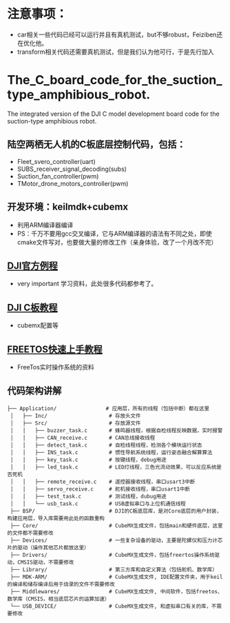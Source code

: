 # 注意事项：
- car相关一些代码已经可以运行并且有真机测试，but不够robust，Feiziben还在优化他。
- transform相关代码还需要真机测试，但是我们认为他可行，于是先行加入
# The_C_board_code_for_the_suction_type_amphibious_robot.
The integrated version of the DJI C model development board code for the suction-type amphibious robot.
## 陆空两栖无人机的C板底层控制代码，包括：
- Fleet_svero_controller(uart)
- SUBS_receiver_signal_decoding(subs)
- Suction_fan_controller(pwm)
- TMotor_drone_motors_controller(pwm)
## 开发环境：keilmdk+cubemx
- 利用ARM编译器编译
- PS：千万不要用gcc交叉编译，它与ARM编译器的语法有不同之处，即使cmake文件写对，也要做大量的修改工作（亲身体验，改了一个月改不完）
## [DJI官方例程](https://github.com/RoboMaster/Development-Board-C-Examples)
- very important 学习资料，此处很多代码都参考了。
## [DJI C板教程](https://github.com/FOCUSDrone/C_code_amphibious_robot/blob/main/RoboMaster%E5%BC%80%E5%8F%91%E6%9D%BFC%E5%9E%8B%E5%B5%8C%E5%85%A5%E5%BC%8F%E8%BD%AF%E4%BB%B6%E6%95%99%E7%A8%8B%E6%96%87%E6%A1%A3.pdf)
- cubemx配置等
## [FREETOS快速上手教程](https://github.com/FOCUSDrone/C_code_amphibious_robot/blob/main/FreeRTOS%E5%AE%8C%E5%85%A8%E5%BC%80%E5%8F%91%E6%89%8B%E5%86%8C%E4%B9%8B%E4%B8%8A%E5%86%8C_%E5%BF%AB%E9%80%9F%E5%85%A5%E9%97%A8.pdf)
- FreeTos实时操作系统的资料


## 代码架构讲解
```
├── Application/                # 应用层，所有的线程（包括中断）都在这里
 │   ├── Inc/                    # 存放头文件
 │   ├── Src/                    # 存放源文件
 │   │   ├── buzzer_task.c       # 蜂鸣器线程，根据自检线程反映数据，实时报警
 │   │   ├── CAN_receive.c       # CAN总线接收线程
 │   │   ├── detect_task.c       # 自检线程线程，检测各个模块运行状态
 │   │   ├── INS_task.c          # 惯性导航系统线程，运行姿态融合解算算法
 │   │   ├── key_task.c          # 按键线程，debug用途
 │   │   ├── led_task.c          # LED灯线程，三色光流动效果，可以反应系统是否死机
 │   │   ├── remote_receive.c    # 遥控器接收线程，串口usart3中断
 │   │   ├── servo_receive.c     # 舵机接收线程，串口usart1中断
 │   │   ├── test_task.c         # 测试线程，dubug用途
 │   │   └── usb_task.c          # USB虚拟串口与上位机通信线程
 ├── BSP/                        # DJI的C板底层库，是对Core底层的用户封装，构建应用层，导入库需要用此处的函数重构
 ├── Core/                       # CubeMX生成文件，包括main和硬件底层，这里的文件都不需要修改
 ├── Devices/                    # 一些复杂设备的驱动，主要是陀螺仪和压力计芯片的驱动（操作其他芯片都放这里）
 ├── Drivers/                    # CubeMX生成文件，包括freertos操作系统驱动，CMSIS驱动，不需要修改
 ├── Library/                    # 第三方库和自定义算法（包括舵机、数学库）
 ├── MDK-ARM/                    # CubeMX生成文件, IDE配置文件夹，用于keil的编译和储存编译后用于烧录的文件不需要修改
 ├── Middlewares/                # CubeMX生成文件, 中间软件，包括freetos、数学库（CMSIS，相当底层芯片的运算加速）
 └── USB_DEVICE/                 # CubeMX生成文件, 和虚拟串口有关的库，不需要修改
```


